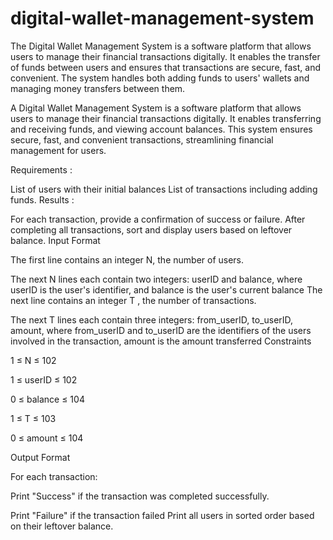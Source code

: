 # digital-wallet-management-system
The Digital Wallet Management System is a software platform that allows users to manage their financial transactions digitally. It enables the transfer of funds between users and ensures that transactions are secure, fast, and convenient. The system handles both adding funds to users' wallets and managing money transfers between them. 

A Digital Wallet Management System is a software platform that allows users to manage their financial transactions digitally. It enables transferring and receiving funds, and viewing account balances. This system ensures secure, fast, and convenient transactions, streamlining financial management for users.

Requirements :

List of users with their initial balances
List of transactions including adding funds.
Results :

For each transaction, provide a confirmation of success or failure.
After completing all transactions, sort and display users based on leftover balance.
Input Format

The first line contains an integer N, the number of users.

The next N lines each contain two integers: userID and balance, where userID is the user's identifier, and balance is the user's current balance
The next line contains an integer T , the number of transactions.

The next T lines each contain three integers: from_userID, to_userID, amount, where from_userID and to_userID are the identifiers of the users involved in the transaction, amount is the amount transferred
Constraints

1 ≤ N ≤ 102

1 ≤ userID ≤ 102

0 ≤ balance ≤ 104

1 ≤ T ≤ 103

0 ≤ amount ≤ 104

Output Format

For each transaction:

Print "Success" if the transaction was completed successfully.

Print "Failure" if the transaction failed
Print all users in sorted order based on their leftover balance.
